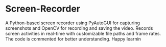 # Screen-Recorder
A Python-based screen recorder using PyAutoGUI for capturing screenshots and OpenCV for recording and saving the video. Records screen activities in real-time with customizable file paths and frame rates. The code is commented for better understanding. Happy learnin
